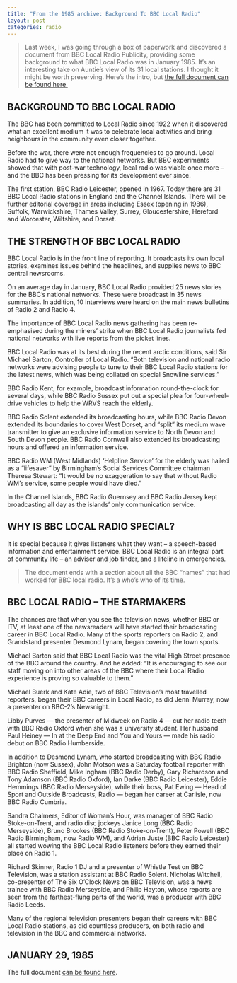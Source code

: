 ```yaml
---
title: "From the 1985 archive: Background To BBC Local Radio"
layout: post
categories: radio
---
```


> Last week, I was going through a box of paperwork and discovered a document from BBC Local Radio Publicity, providing some background to what BBC Local Radio was in January 1985. It’s an interesting take on Auntie’s view of its 31 local stations. I thought it might be worth preserving. Here’s the intro, but [the full document can be found here.](https://www.curnow.org/wp-content/uploads/2024/10/19850129_BackgroundToBBCLocalRadio_Red.pdf)



## BACKGROUND TO BBC LOCAL RADIO

The BBC has been committed to Local Radio since 1922 when it discovered what an excellent medium it was to celebrate local activities and bring neighbours in the community even closer together.

Before the war, there were not enough frequencies to go around. Local Radio had to give way to the national networks. But BBC experiments showed that with post-war technology, local radio was viable once more – and the BBC has been pressing for its development ever since.

The first station, BBC Radio Leicester, opened in 1967. Today there are 31 BBC Local Radio stations in England and the Channel Islands. There will be further editorial coverage in areas including Essex (opening in 1986), Suffolk, Warwickshire, Thames Valley, Surrey, Gloucestershire, Hereford and Worcester, Wiltshire, and Dorset.


## THE STRENGTH OF BBC LOCAL RADIO

BBC Local Radio is in the front line of reporting. It broadcasts its own local stories, examines issues behind the headlines, and supplies news to BBC central newsrooms.

On an average day in January, BBC Local Radio provided 25 news stories for the BBC’s national networks. These were broadcast in 35 news summaries. In addition, 10 interviews were heard on the main news bulletins of Radio 2 and Radio 4.

The importance of BBC Local Radio news gathering has been re-emphasised during the miners’ strike when BBC Local Radio journalists fed national networks with live reports from the picket lines.

BBC Local Radio was at its best during the recent arctic conditions, said Sir Michael Barton, Controller of Local Radio. “Both television and national radio networks were advising people to tune to their BBC Local Radio stations for the latest news, which was being collated on special Snowline services.”

BBC Radio Kent, for example, broadcast information round-the-clock for several days, while BBC Radio Sussex put out a special plea for four-wheel-drive vehicles to help the WRVS reach the elderly.

BBC Radio Solent extended its broadcasting hours, while BBC Radio Devon extended its boundaries to cover West Dorset, and “split” its medium wave transmitter to give an exclusive information service to North Devon and South Devon people. BBC Radio Cornwall also extended its broadcasting hours and offered an information service.

BBC Radio WM (West Midlands) ‘Helpline Service’ for the elderly was hailed as a “lifesaver” by Birmingham’s Social Services Committee chairman Theresa Stewart: “It would be no exaggeration to say that without Radio WM’s service, some people would have died.”

In the Channel Islands, BBC Radio Guernsey and BBC Radio Jersey kept broadcasting all day as the islands’ only communication service.


## WHY IS BBC LOCAL RADIO SPECIAL?

It is special because it gives listeners what they want – a speech-based information and entertainment service. BBC Local Radio is an integral part of community life – an adviser and job finder, and a lifeline in emergencies.

> The document ends with a section about all the BBC “names” that had worked for BBC local radio. It’s a who’s who of its time.


## BBC LOCAL RADIO – THE STARMAKERS

The chances are that when you see the television news, whether BBC or ITV, at least one of the newsreaders will have started their broadcasting career in BBC Local Radio. Many of the sports reporters on Radio 2, and Grandstand presenter Desmond Lynam, began covering the town sports.

Michael Barton said that BBC Local Radio was the vital High Street presence of the BBC around the country. And he added: “It is encouraging to see our staff moving on into other areas of the BBC where their Local Radio experience is proving so valuable to them.”

Michael Buerk and Kate Adie, two of BBC Television’s most travelled reporters, began their BBC careers in Local Radio, as did Jenni Murray, now a presenter on BBC-2’s Newsnight.

Libby Purves — the presenter of Midweek on Radio 4 — cut her radio teeth with BBC Radio Oxford when she was a university student. Her husband Paul Heiney — In at the Deep End and You and Yours — made his radio debut on BBC Radio Humberside.

In addition to Desmond Lynam, who started broadcasting with BBC Radio Brighton (now Sussex), John Motson was a Saturday football reporter with BBC Radio Sheffield, Mike Ingham (BBC Radio Derby), Gary Richardson and Tony Adamson (BBC Radio Oxford), Ian Darke (BBC Radio Leicester), Eddie Hemmings (BBC Radio Merseyside), while their boss, Pat Ewing — Head of Sport and Outside Broadcasts, Radio — began her career at Carlisle, now BBC Radio Cumbria.

Sandra Chalmers, Editor of Woman’s Hour, was manager of BBC Radio Stoke-on-Trent, and radio disc jockeys Janice Long (BBC Radio Merseyside), Bruno Brookes (BBC Radio Stoke-on-Trent), Peter Powell (BBC Radio Birmingham, now Radio WM), and Adrian Juste (BBC Radio Leicester) all started wowing the BBC Local Radio listeners before they earned their place on Radio 1.

Richard Skinner, Radio 1 DJ and a presenter of Whistle Test on BBC Television, was a station assistant at BBC Radio Solent. Nicholas Witchell, co-presenter of The Six O’Clock News on BBC Television, was a news trainee with BBC Radio Merseyside, and Philip Hayton, whose reports are seen from the farthest-flung parts of the world, was a producer with BBC Radio Leeds.

Many of the regional television presenters began their careers with BBC Local Radio stations, as did countless producers, on both radio and television in the BBC and commercial networks.


## JANUARY 29, 1985

The full document [can be found here](https://curns.github.io/assets/19850129_BackgroundToBBCLocalRadio_Red.pdf).